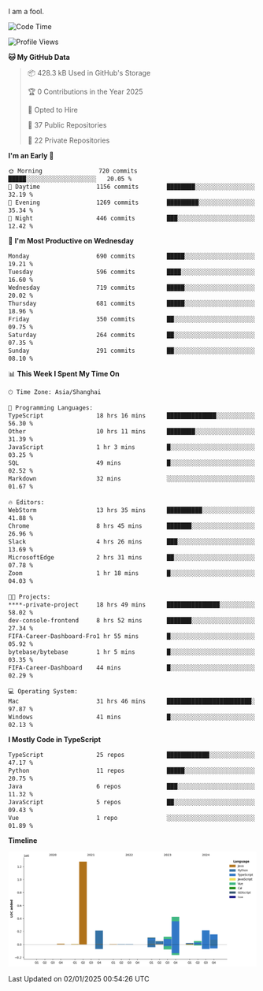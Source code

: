 I am a fool.

<!--START_SECTION:waka-->
![Code Time](http://img.shields.io/badge/Code%20Time-2%2C365%20hrs-blue)

![Profile Views](http://img.shields.io/badge/Profile%20Views-0-blue)

**🐱 My GitHub Data** 

> 📦 428.3 kB Used in GitHub's Storage 
 > 
> 🏆 0 Contributions in the Year 2025
 > 
> 💼 Opted to Hire
 > 
> 📜 37 Public Repositories 
 > 
> 🔑 22 Private Repositories 
 > 
**I'm an Early 🐤** 

```text
🌞 Morning                720 commits         █████░░░░░░░░░░░░░░░░░░░░   20.05 % 
🌆 Daytime                1156 commits        ████████░░░░░░░░░░░░░░░░░   32.19 % 
🌃 Evening                1269 commits        █████████░░░░░░░░░░░░░░░░   35.34 % 
🌙 Night                  446 commits         ███░░░░░░░░░░░░░░░░░░░░░░   12.42 % 
```
📅 **I'm Most Productive on Wednesday** 

```text
Monday                   690 commits         █████░░░░░░░░░░░░░░░░░░░░   19.21 % 
Tuesday                  596 commits         ████░░░░░░░░░░░░░░░░░░░░░   16.60 % 
Wednesday                719 commits         █████░░░░░░░░░░░░░░░░░░░░   20.02 % 
Thursday                 681 commits         █████░░░░░░░░░░░░░░░░░░░░   18.96 % 
Friday                   350 commits         ██░░░░░░░░░░░░░░░░░░░░░░░   09.75 % 
Saturday                 264 commits         ██░░░░░░░░░░░░░░░░░░░░░░░   07.35 % 
Sunday                   291 commits         ██░░░░░░░░░░░░░░░░░░░░░░░   08.10 % 
```


📊 **This Week I Spent My Time On** 

```text
🕑︎ Time Zone: Asia/Shanghai

💬 Programming Languages: 
TypeScript               18 hrs 16 mins      ██████████████░░░░░░░░░░░   56.30 % 
Other                    10 hrs 11 mins      ████████░░░░░░░░░░░░░░░░░   31.39 % 
JavaScript               1 hr 3 mins         █░░░░░░░░░░░░░░░░░░░░░░░░   03.25 % 
SQL                      49 mins             █░░░░░░░░░░░░░░░░░░░░░░░░   02.52 % 
Markdown                 32 mins             ░░░░░░░░░░░░░░░░░░░░░░░░░   01.67 % 

🔥 Editors: 
WebStorm                 13 hrs 35 mins      ██████████░░░░░░░░░░░░░░░   41.88 % 
Chrome                   8 hrs 45 mins       ███████░░░░░░░░░░░░░░░░░░   26.96 % 
Slack                    4 hrs 26 mins       ███░░░░░░░░░░░░░░░░░░░░░░   13.69 % 
MicrosoftEdge            2 hrs 31 mins       ██░░░░░░░░░░░░░░░░░░░░░░░   07.78 % 
Zoom                     1 hr 18 mins        █░░░░░░░░░░░░░░░░░░░░░░░░   04.03 % 

🐱‍💻 Projects: 
****-private-project     18 hrs 49 mins      ███████████████░░░░░░░░░░   58.02 % 
dev-console-frontend     8 hrs 52 mins       ███████░░░░░░░░░░░░░░░░░░   27.34 % 
FIFA-Career-Dashboard-Fro1 hr 55 mins        █░░░░░░░░░░░░░░░░░░░░░░░░   05.92 % 
bytebase/bytebase        1 hr 5 mins         █░░░░░░░░░░░░░░░░░░░░░░░░   03.35 % 
FIFA-Career-Dashboard    44 mins             █░░░░░░░░░░░░░░░░░░░░░░░░   02.29 % 

💻 Operating System: 
Mac                      31 hrs 46 mins      ████████████████████████░   97.87 % 
Windows                  41 mins             █░░░░░░░░░░░░░░░░░░░░░░░░   02.13 % 
```

**I Mostly Code in TypeScript** 

```text
TypeScript               25 repos            ████████████░░░░░░░░░░░░░   47.17 % 
Python                   11 repos            █████░░░░░░░░░░░░░░░░░░░░   20.75 % 
Java                     6 repos             ███░░░░░░░░░░░░░░░░░░░░░░   11.32 % 
JavaScript               5 repos             ██░░░░░░░░░░░░░░░░░░░░░░░   09.43 % 
Vue                      1 repo              ░░░░░░░░░░░░░░░░░░░░░░░░░   01.89 % 
```



**Timeline**

![Lines of Code chart](https://raw.githubusercontent.com/VeejaLiu/VeejaLiu/master/assets/bar_graph.png)


 Last Updated on 02/01/2025 00:54:26 UTC
<!--END_SECTION:waka-->
